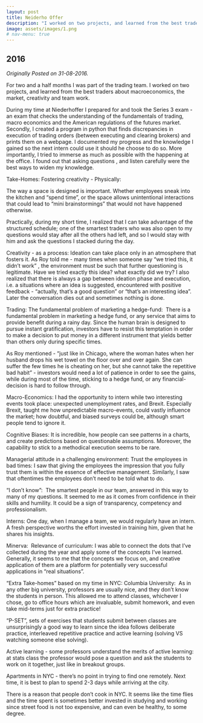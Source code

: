 ```yaml
---
layout: post
title: Neiderho Offer
description: "I worked on two projects, and learned from the best traders about macroeconomics, the market, creativity and team work."
image: assets/images/1.png
# nav-menu: true
---
```



<h2>2016 </h2>
<i>Originally Posted on 31-08-2016.</i>

For two and a half months I was part of the trading team. I worked on two projects, and learned from the best traders about macroeconomics, the market, creativity and team work.

During my time at Niederhoffer I prepared for and took the Series 3 exam - an exam that checks the understanding of the fundamentals of trading, macro economics and the American regulations of the futures market. Secondly, I created a program in python that finds discrepancies in execution of trading orders (between executing and clearing brokers) and prints them on a webpage. I documented my progress and the knowledge I gained so the next intern could use it should he choose to do so.
​​
More importantly, I tried to immerse as much as possible with the happening at the office. I found out that asking questions , and listen carefully were the best ways to widen my knowledge.

Take-Homes:
Fostering creativity - Physically:

The way a space is designed is important. Whether employees sneak into the kitchen and “spend ​time”, or the space allows unintentional interactions that could lead to “mini brainstormings” that would not have happened otherwise.

Practically, during my short time, I realized that I can take advantage of the structured schedule; one of the smartest traders who was also open to my questions would stay after all the others had left, and so I would stay with him and ask the questions I stacked during the day.

Creativity - as a process:
Ideation can take place only in an atmosphere that fosters it. As Roy told me - many times when someone say “we tried this, it didn’t work” , the environment must be such that further questioning is legitimate. Have we tried exactly this idea? what exactly did we try? I also realized that there is always a gap between ideation phase and execution, i.e. a situations where an idea is suggested, encountered with positive feedback - “actually, that’s a good question” or “that’s an interesting idea”. Later the conversation dies out and sometimes nothing is done.

Trading:
The fundamental problem of marketing a hedge-fund: 
There is a fundamental problem in marketing a hedge fund, or any service that aims to provide benefit during a rainy day. Since the human brain is designed to pursue instant gratification, investors have to resist this temptation in order to make a decision to put money in a different instrument that yields better than others only during specific times. 

As Roy mentioned - “just like in Chicago, where the woman hates when her husband drops his wet towel on the floor over and over again. She can suffer the few times he is cheating on her, but she cannot take the repetitive bad habit” - investors would need a lot of patience in order to see the gains, while during most of the time, sticking to a hedge fund, or any financial-decision is hard to follow through.

Macro-Economics:
I had the opportunity to intern while two interesting events took place: unexpected unemployment rates, and Brexit. Especially Brexit, taught me how unpredictable macro-events, could vastly influence the market; how doubtful, and biased surveys could be, although smart people tend to ignore it.

Cognitive Biases:
It is incredible, how people can see patterns in a charts, and create predictions based on questionable assumptions. Moreover, the capability to stick to a methodical execution seems to be rare.

Managerial attitude in a challenging environment:
Trust the employees in bad times: I saw that giving the employees the impression that you fully trust them is within the essence of effective management. Similarly, I saw that oftentimes the employees don’t need to be told what to do.

“I don’t know”: 
The smartest people in our team, answered in this way to many of my questions. It seemed to me as it comes from confidence in their skills and humility. It could be a sign of transparency, competency and professionalism.

Interns:
One day, when I manage a team, we would regularly have an intern. A fresh perspective worths the effort invested in training him, given that he shares his insights.

Minerva: 
Relevance of curriculum: I was able to connect the dots that I’ve collected during the year and apply some of the concepts I’ve learned. Generally, it seems to me that the concepts we focus on, and creative application of them are a platform for potentially very successful applications in “real situations”. 

“Extra Take-homes” based on my time in NYC:
Columbia University: 
As in any other big university, professors are usually nice, and they don’t know the students in person. This allowed me to attend classes, whichever I chose, go to office hours which are invaluable, submit homework, and even take mid-terms just for extra practice! 

“P-SET”, sets of exercises that students submit between classes are unsurprisingly a good way to learn since the idea follows deliberate practice, ​​interleaved repetitive practice and active learning (solving VS watching someone else solving). 

Active learning - some professors understand the merits of active learning: at stats class the professor would pose a question and ask the students to work on it together, just like in breakout groups. 

Apartments in NYC - there’s no point in trying to find one remotely. Next time, it is best to plan to spend 2-3 days while arriving at the city.

There is a reason that people don’t cook in NYC. It seems like the time flies and the time spent is sometimes better invested in studying and working since street food is not too expensive, and can even be healthy, to some degree.